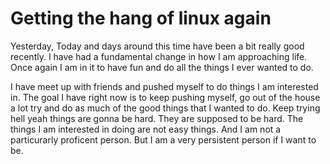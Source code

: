 # Getting the hang of linux again
Yesterday, Today and days around this time have been a bit really good recently.
I have had a fundamental change in how I am approaching life. Once again I am in
it to have fun and do all the things I ever wanted to do. 

I have meet up with friends and pushed myself to do things I am interested in.
The goal I have right now is to keep pushing myself, go out of the house a lot
try and do as much of the good things that I wanted to do. Keep trying
hell yeah things are gonna be hard. They are supposed to be hard. The things
I am interested in doing are not easy things. And I am not a particurarly
proficent person. But I am a very persistent person if I want to be.
